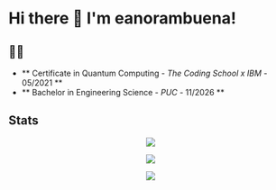 # Hi there 👋 I'm eanorambuena!

<!--
**eanorambuena/eanorambuena** is a ✨ _special_ ✨ repository because its `README.md` (this file) appears on your GitHub profile.

Here are some ideas to get you started:

- 🔭 I’m currently working on ...
- 🌱 I’m currently learning ...
- 👯 I’m looking to collaborate on ...
- 🤔 I’m looking for help with ...
- 💬 Ask me about ...
- 📫 How to reach me: ...
- 😄 Pronouns: ...
- ⚡ Fun fact: ...
-->
## 👨‍💻
- ** Certificate in Quantum Computing - *The Coding School x IBM* - 05/2021 **
- ** Bachelor in Engineering Science - *PUC* - 11/2026 **

## Stats
<p align="center">
  <a href="https://github.com/anuraghazra/github-readme-stats">
  <img src="https://github-readme-stats.vercel.app/api?username=eanorambuena&show_icons=true&theme=cobalt&hide=[%22contribs%22]" />
</a>
</p>
<p align="center">
  <a href = "https://github.com/anuraghazra/github-readme-stats">
  <img src = "https://github-readme-stats.vercel.app/api/top-langs/?username=eanorambuena&layout=compact">
</p>
<p align="center">
    <img src="https://profile-counter.glitch.me/eanorambuena/count.svg" />
</p>
